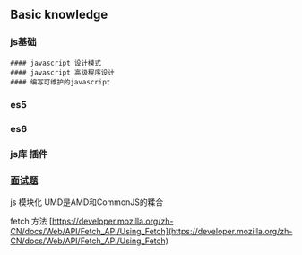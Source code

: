 ## Basic knowledge

### js基础
    #### javascript 设计模式
    #### javascript 高级程序设计
    #### 编写可维护的javascript
### es5
### es6
### js库 插件
### [面试题](../../work/笔试.md)

 js  模块化 
 UMD是AMD和CommonJS的糅合


fetch 方法
[https://developer.mozilla.org/zh-CN/docs/Web/API/Fetch_API/Using_Fetch](https://developer.mozilla.org/zh-CN/docs/Web/API/Fetch_API/Using_Fetch)
